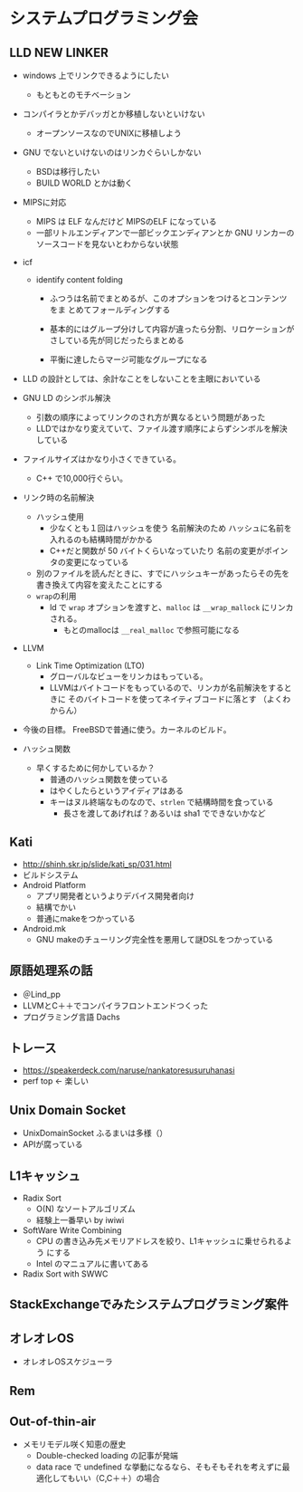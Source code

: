 # システムプログラミング会

## LLD NEW LINKER

- windows 上でリンクできるようにしたい
  - もともとのモチベーション

- コンパイラとかデバッガとか移植しないといけない
  - オープンソースなのでUNIXに移植しよう

- GNU でないといけないのはリンカぐらいしかない
  - BSDは移行したい
  - BUILD WORLD とかは動く
- MIPSに対応
  - MIPS は ELF なんだけど MIPSのELF になっている
  - 一部リトルエンディアンで一部ビックエンディアンとか
    GNU リンカーのソースコードを見ないとわからない状態

- icf
  - identify content folding
    - ふつうは名前でまとめるが、このオプションをつけるとコンテンツをま  とめてフォールディングする

    - 基本的にはグループ分けして内容が違ったら分割、リロケーションがさしている先が同じだったらまとめる
    - 平衡に達したらマージ可能なグループになる

- LLD の設計としては、余計なことをしないことを主眼においている

- GNU LD のシンボル解決
  - 引数の順序によってリンクのされ方が異なるという問題があった
  - LLDではかなり変えていて、ファイル渡す順序によらずシンボルを解決している

- ファイルサイズはかなり小さくできている。
  - C++ で10,000行ぐらい。

- リンク時の名前解決
  - ハッシュ使用
    - 少なくとも１回はハッシュを使う 名前解決のため
      ハッシュに名前を入れるのも結構時間がかかる
    - C++だと関数が 50 バイトくらいなっていたり
      名前の変更がポインタの変更になっている
  - 別のファイルを読んだときに、すでにハッシュキーがあったらその先を書き換えて内容を変えたことにする
  - ```wrap```の利用
    - ld で ```wrap``` オプションを渡すと、```malloc``` は ```__wrap_mallock``` にリンカされる。
      - もとのmallocは ```__real_malloc``` で参照可能になる
- LLVM
  - Link Time Optimization (LTO)
    - グローバルなビューをリンカはもっている。
    - LLVMはバイトコードをもっているので、リンカが名前解決をするときに
      そのバイトコードを使ってネイティブコードに落とす （よくわからん）
- 今後の目標。 FreeBSDで普通に使う。カーネルのビルド。
- ハッシュ関数
  - 早くするために何かしているか？
     - 普通のハッシュ関数を使っている
     - はやくしたらというアイディアはある
     - キーはヌル終端なものなので、```strlen``` で結構時間を食っている
       - 長さを渡してあげれば？あるいは sha1 でできないかなど
## Kati
 - http://shinh.skr.jp/slide/kati_sp/031.html
 - ビルドシステム
 - Android Platform
   - アプリ開発者というよりデバイス開発者向け
   - 結構でかい
   - 普通にmakeをつかっている
 - Android.mk
   - GNU makeのチューリング完全性を悪用して謎DSLをつかっている
## 原語処理系の話
 - ＠Lind_pp
 - LLVMとC＋＋でコンパイラフロントエンドつくった
 - プログラミング言語 Dachs
## トレース
 - https://speakerdeck.com/naruse/nankatoresusuruhanasi
 - perf top <- 楽しい
## Unix Domain Socket
 - UnixDomainSocket ふるまいは多様（）
 - APIが腐っている
## L1キャッシュ
 - Radix Sort
   - O(N) なソートアルゴリズム
   - 経験上一番早い by iwiwi
 - SoftWare Write Combining
   - CPU の書き込み先メモリアドレスを絞り、L1キャッシュに乗せられるよう    にする
   - Intel のマニュアルに書いてある
 - Radix Sort with SWWC
## StackExchangeでみたシステムプログラミング案件
## オレオレOS
 - オレオレOSスケジューラ
## Rem
## Out-of-thin-air
 - メモリモデル咲く知恵の歴史
   - Double-checked loading の記事が発端
   - data race で undefined な挙動になるなら、そもそもそれを考えずに最適化してもいい（C,C＋＋）の場合
